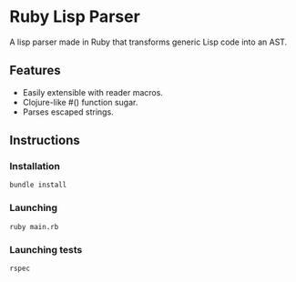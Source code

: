 # Ruby Lisp Parser 

A lisp parser made in Ruby that transforms generic Lisp code into an AST.

## Features

- Easily extensible with reader macros.
- Clojure-like #() function sugar.
- Parses escaped strings.

## Instructions 

### Installation
```
bundle install
```

### Launching

```
ruby main.rb
```

### Launching tests 

```
rspec
```

